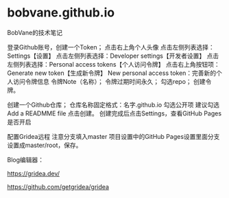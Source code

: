 # bobvane.github.io
BobVane的技术笔记

登录Github账号，创建一个Token；
点击右上角个人头像
点击左侧列表选择：Settings【设置】
点击左侧列表选择：Developer settings【开发者设置】
点击左侧列表选择：Personal access tokens【个人访问令牌】
点击右上角按钮项：Generate new token【生成新令牌】
New personal access token：完善新的个人访问令牌信息
令牌Note（名称）；
令牌过期时间永久；
勾选repo；
创建令牌。

创建一个Github仓库；
仓库名称固定格式：名字.github.io
勾选公开项
建议勾选Add a READMME file
点击创建。
创建完成后点击Settings，查看GitHub Pages是否开启

配置Gridea远程
注意分支填入master
项目设置中的GitHub Pages设置里面分支设置成master/root，保存。

Blog编辑器：

https://gridea.dev/

https://github.com/getgridea/gridea
